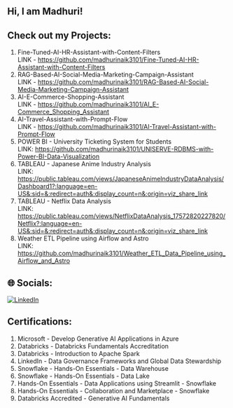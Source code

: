 ## Hi, I am Madhuri! 

## Check out my Projects:

1. Fine-Tuned-AI-HR-Assistant-with-Content-Filters<br>
   LINK - https://github.com/madhurinaik3101/Fine-Tuned-AI-HR-Assistant-with-Content-Filters  <br>
2. RAG-Based-AI-Social-Media-Marketing-Campaign-Assistant <br>
   LINK - https://github.com/madhurinaik3101/RAG-Based-AI-Social-Media-Marketing-Campaign-Assistant  <br>
3. AI-E-Commerce-Shopping-Assistant <br>
   LINK - https://github.com/madhurinaik3101/AI_E-Commerce_Shopping_Assistant <br>
5. AI-Travel-Assistant-with-Prompt-Flow <br>
   LINK - https://github.com/madhurinaik3101/AI-Travel-Assistant-with-Prompt-Flow <br>
6. POWER BI - University Ticketing System for Students <br>
   LINK: https://github.com/madhurinaik3101/UNISERVE-RDBMS-with-Power-BI-Data-Visualization <br>
7. TABLEAU - Japanese Anime Industry Analysis <br>
   LINK: https://public.tableau.com/views/JapaneseAnimeIndustryDataAnalysis/Dashboard1?:language=en-US&:sid=&:redirect=auth&:display_count=n&:origin=viz_share_link
8. TABLEAU - Netflix Data Analysis <br>
   LINK: https://public.tableau.com/views/NetflixDataAnalysis_17572820227820/Netflix?:language=en-US&:sid=&:redirect=auth&:display_count=n&:origin=viz_share_link
9. Weather ETL Pipeline using Airflow and Astro <br>
   LINK: https://github.com/madhurinaik3101/Weather_ETL_Data_Pipeline_using_Airflow_and_Astro

## 🌐 Socials:
[![LinkedIn](https://img.shields.io/badge/LinkedIn-%230077B5.svg?logo=linkedin&logoColor=white)](https://linkedin.com/in/madhurinnaik) 

## Certifications:

1. Microsoft - Develop Generative AI Applications in Azure
2. Databricks - Databricks Fundamentals Accreditation
3. Databricks - Introduction to Apache Spark
4. LinkedIn - Data Governance Frameworks and Global Data Stewardship
5. Snowflake - Hands-On Essentials - Data Warehouse
6. Snowflake - Hands-On Essentials - Data Lake
7. Hands-On Essentials - Data Applications using Streamlit - Snowflake
8. Hands-On Essentials - Collaboration and Marketplace - Snowflake
9. Databricks Accredited - Generative AI Fundamentals
